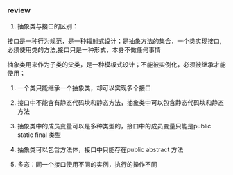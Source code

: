 ### review

1. 抽象类与接口的区别：

​         接口是一种行为规范，是一种辐射式设计；是抽象方法的集合，一个类实现接口,必须使用类的方法,接口只是一种形式，本身不做任何事情

​		抽象类用来作为子类的父类，是一种模板式设计；不能被实例化，必须被继承才能使用；

1. 一个类只能继承一个抽象类，却可以实现多个接口
2. 接口中不能含有静态代码块和静态方法，抽象类中可以包含静态代码块和静态方法
3. 抽象类中的成员变量可以是多种类型的，接口中的成员变量只能是public static final 类型
4. 抽象类可以包含方法体，接口中只能存在public abstract 方法

2. 多态：同一个接口使用不同的实例，执行的操作不同
